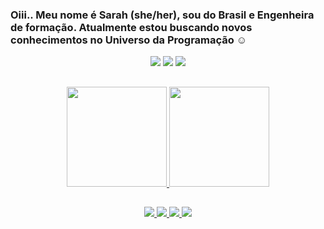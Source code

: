 ### Oiii.. Meu nome é Sarah (she/her), sou do Brasil e Engenheira de formação. Atualmente estou buscando novos conhecimentos no Universo da Programação ☺️

  <div align="center"> 
   <a href="mailto:sarahcnog@gmail.com" target="_blank"><img src="https://img.shields.io/badge/-Gmail-C71F1F?style=for-the-badge&logo=gmail&logoColor=white" target="_blank"></a>
    <a href="https://codepen.io/sarahcastronog" target="_blank"><img src="https://img.shields.io/badge/Codepen-000000?style=for-the-badge&logo=Codepen&logoColor=white" target="_blank"></a> 
    <a href="www.linkedin.com/in/sarahcnog" target="_blank"><img src="https://img.shields.io/badge/-LinkedIn-%230077B5?style=for-the-badge&logo=linkedin&logoColor=white" target="_blank"></a>
     </div>

  ##

<div align="center">
  <a href="https://github.com/sarahcnog">
  <img height="160em" src="https://github-readme-stats.vercel.app/api?username=sarahcnog&show_icons=true&theme=dark&include_all_commits=true&count_private=true"/>
  <img height="160em" src="https://github-readme-stats.vercel.app/api/top-langs/?username=sarahcnog&layout=compact&langs_count=7&theme=dark"/>
</div>

   
   ##

<div align="center">
   <img src="https://img.shields.io/badge/HTML5-EF9700?style=for-the-badge&logo=HTML5&logoColor=black">
   <img src="https://img.shields.io/badge/CSS3-1775D2?style=for-the-badge&logo=CSS3&logoColor=black">
   <img src="https://img.shields.io/badge/JavaScript-EFE700?style=for-the-badge&logo=Javascript&logoColor=black">
  <img src="https://img.shields.io/badge/Python-1775D2?style=for-the-badge&logo=Python&logoColor=black">
</div>
